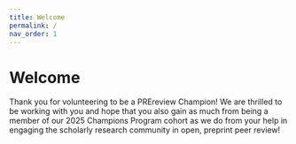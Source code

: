 ```yaml
---
title: Welcome
permalink: /
nav_order: 1
---
```


# Welcome

Thank you for volunteering to be a PREreview Champion! We are thrilled to be working with you and hope that you also gain as much from being a member of our 2025 Champions Program cohort as we do from your help in engaging the scholarly research community in open, preprint peer review!
